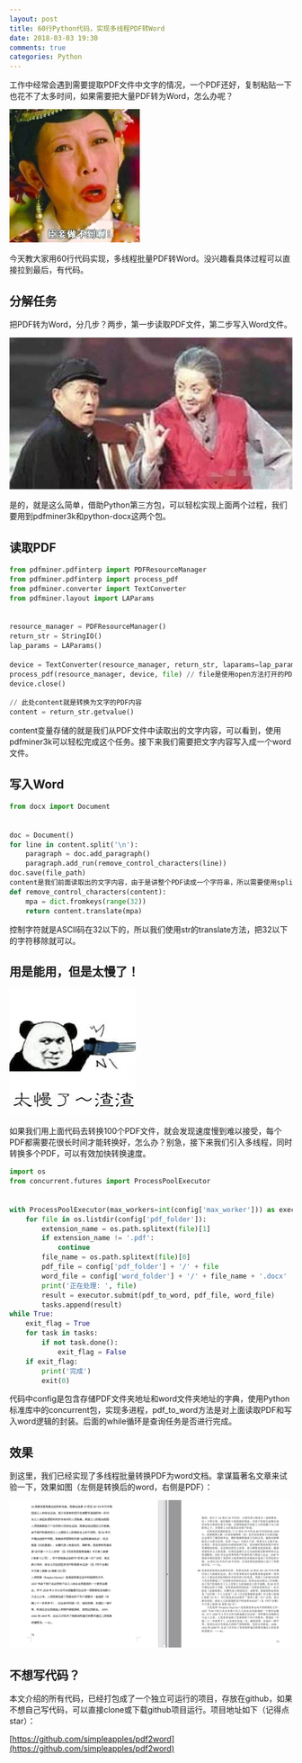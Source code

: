 ```yaml
---
layout: post
title: 60行Python代码，实现多线程PDF转Word
date: 2018-03-03 19:30
comments: true
categories: Python
---
```


工作中经常会遇到需要提取PDF文件中文字的情况，一个PDF还好，复制粘贴一下也花不了太多时间，如果需要把大量PDF转为Word，怎么办呢？

![](/upload/cant-do-it.jpg)

今天教大家用60行代码实现，多线程批量PDF转Word。没兴趣看具体过程可以直接拉到最后，有代码。

## 分解任务

把PDF转为Word，分几步？两步，第一步读取PDF文件，第二步写入Word文件。

![](/upload/two-steps.jpg)

是的，就是这么简单，借助Python第三方包，可以轻松实现上面两个过程，我们要用到pdfminer3k和python-docx这两个包。

## 读取PDF

```python
from pdfminer.pdfinterp import PDFResourceManager
from pdfminer.pdfinterp import process_pdf
from pdfminer.converter import TextConverter
from pdfminer.layout import LAParams


resource_manager = PDFResourceManager()
return_str = StringIO()
lap_params = LAParams()

device = TextConverter(resource_manager, return_str, laparams=lap_params)
process_pdf(resource_manager, device, file) // file是使用open方法打开的PDF文件句柄
device.close()

// 此处content就是转换为文字的PDF内容
content = return_str.getvalue()
```

content变量存储的就是我们从PDF文件中读取出的文字内容，可以看到，使用pdfminer3k可以轻松完成这个任务。接下来我们需要把文字内容写入成一个word文件。

## 写入Word

```python
from docx import Document


doc = Document()
for line in content.split('\n'):
    paragraph = doc.add_paragraph()
    paragraph.add_run(remove_control_characters(line))
doc.save(file_path)
content是我们前面读取出的文字内容，由于是讲整个PDF读成一个字符串，所以需要使用split方法将每一行分隔开，然后按行写入word，否则所有的文字会在同一行。同时这段代码使用了一个remove_control_characters函数，这个函数是需要自己实现的，目的是移除控制字符（换行符、制表符、转义符等），因为python-docx是不支持控制字符写入的。
def remove_control_characters(content):
    mpa = dict.fromkeys(range(32))
    return content.translate(mpa)
```

控制字符就是ASCII码在32以下的，所以我们使用str的translate方法，把32以下的字符移除就可以。

## 用是能用，但是太慢了！

![](/upload/too-slow.jpg)

如果我们用上面代码去转换100个PDF文件，就会发现速度慢到难以接受，每个PDF都需要花很长时间才能转换好，怎么办？别急，接下来我们引入多线程，同时转换多个PDF，可以有效加快转换速度。

```python
import os
from concurrent.futures import ProcessPoolExecutor


with ProcessPoolExecutor(max_workers=int(config['max_worker'])) as executor:
    for file in os.listdir(config['pdf_folder']):
        extension_name = os.path.splitext(file)[1]
        if extension_name != '.pdf':
            continue
        file_name = os.path.splitext(file)[0]
        pdf_file = config['pdf_folder'] + '/' + file
        word_file = config['word_folder'] + '/' + file_name + '.docx'
        print('正在处理: ', file)
        result = executor.submit(pdf_to_word, pdf_file, word_file)
        tasks.append(result)
while True:
    exit_flag = True
    for task in tasks:
        if not task.done():
            exit_flag = False
    if exit_flag:
        print('完成')
        exit(0)
```

代码中config是包含存储PDF文件夹地址和word文件夹地址的字典，使用Python标准库中的concurrent包，实现多进程，pdf_to_word方法是对上面读取PDF和写入word逻辑的封装。后面的while循环是查询任务是否进行完成。

## 效果

到这里，我们已经实现了多线程批量转换PDF为word文档。拿谋篇著名文章来试验一下，效果如图（左侧是转换后的word，右侧是PDF）：

![](/upload/pdf-and-word.jpg)

## 不想写代码？

本文介绍的所有代码，已经打包成了一个独立可运行的项目，存放在github，如果不想自己写代码，可以直接clone或下载github项目运行。项目地址如下（记得点star）：

[https://github.com/simpleapples/pdf2word](https://github.com/simpleapples/pdf2word)
